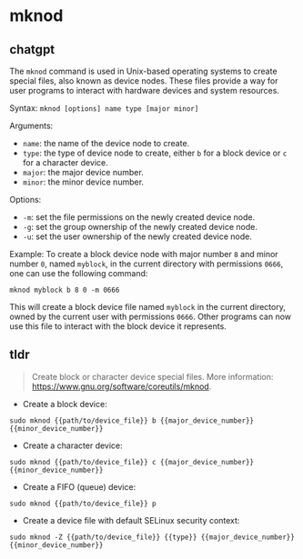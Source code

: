 # mknod 
## chatgpt 
The `mknod` command is used in Unix-based operating systems to create special files, also known as device nodes. These files provide a way for user programs to interact with hardware devices and system resources.

Syntax: `mknod [options] name type [major minor]`

Arguments:
- `name`: the name of the device node to create.
- `type`: the type of device node to create, either `b` for a block device or `c` for a character device.
- `major`: the major device number.
- `minor`: the minor device number.

Options:
- `-m`: set the file permissions on the newly created device node.
- `-g`: set the group ownership of the newly created device node.
- `-u`: set the user ownership of the newly created device node.

Example:
To create a block device node with major number `8` and minor number `0`, named `myblock`, in the current directory with permissions `0666`, one can use the following command:

```
mknod myblock b 8 0 -m 0666
```

This will create a block device file named `myblock` in the current directory, owned by the current user with permissions `0666`. Other programs can now use this file to interact with the block device it represents. 

## tldr 
 
> Create block or character device special files.
> More information: <https://www.gnu.org/software/coreutils/mknod>.

- Create a block device:

`sudo mknod {{path/to/device_file}} b {{major_device_number}} {{minor_device_number}}`

- Create a character device:

`sudo mknod {{path/to/device_file}} c {{major_device_number}} {{minor_device_number}}`

- Create a FIFO (queue) device:

`sudo mknod {{path/to/device_file}} p`

- Create a device file with default SELinux security context:

`sudo mknod -Z {{path/to/device_file}} {{type}} {{major_device_number}} {{minor_device_number}}`
